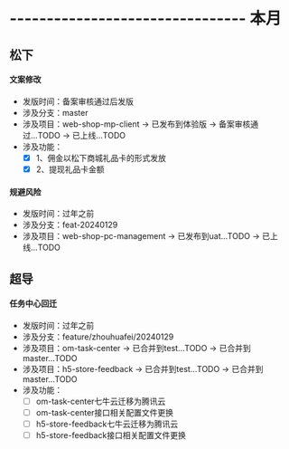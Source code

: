 # -------------------------------- 本月

## 松下
#### 文案修改
* 发版时间：备案审核通过后发版
* 涉及分支：master
* 涉及项目：web-shop-mp-client -> 已发布到体验版 -> 备案审核通过...TODO -> 已上线...TODO
* 涉及功能：
  - [x] 1、佣金以松下商城礼品卡的形式发放
  - [x] 2、提现礼品卡金额
#### 规避风险
* 发版时间：过年之前
* 涉及分支：feat-20240129
* 涉及项目：web-shop-pc-management -> 已发布到uat...TODO -> 已上线...TODO
## 超导
#### 任务中心回迁
* 发版时间：过年之前
* 涉及分支：feature/zhouhuafei/20240129
* 涉及项目：om-task-center -> 已合并到test...TODO -> 已合并到master...TODO
* 涉及项目：h5-store-feedback -> 已合并到test...TODO -> 已合并到master...TODO
* 涉及功能：
  - [ ] om-task-center七牛云迁移为腾讯云
  - [ ] om-task-center接口相关配置文件更换
  - [ ] h5-store-feedback七牛云迁移为腾讯云
  - [ ] h5-store-feedback接口相关配置文件更换
